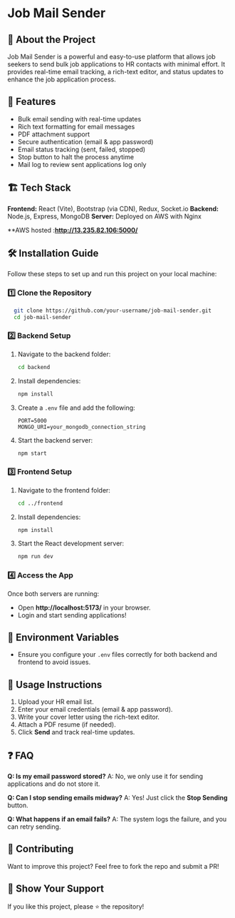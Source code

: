 # Job Mail Sender

## 📌 About the Project
Job Mail Sender is a powerful and easy-to-use platform that allows job seekers to send bulk job applications to HR contacts with minimal effort. It provides real-time email tracking, a rich-text editor, and status updates to enhance the job application process.

## 🚀 Features
- Bulk email sending with real-time updates
- Rich text formatting for email messages
- PDF attachment support
- Secure authentication (email & app password)
- Email status tracking (sent, failed, stopped)
- Stop button to halt the process anytime
- Mail log to review sent applications log only

## 🏗 Tech Stack
**Frontend:** React (Vite), Bootstrap (via CDN), Redux, Socket.io
**Backend:** Node.js, Express, MongoDB
**Server:** Deployed on AWS with Nginx

**AWS hosted :**http://13.235.82.106:5000/** 

## 🛠 Installation Guide
Follow these steps to set up and run this project on your local machine:

### 1️⃣ Clone the Repository
```sh
  git clone https://github.com/your-username/job-mail-sender.git
  cd job-mail-sender
```

### 2️⃣ Backend Setup
1. Navigate to the backend folder:
   ```sh
   cd backend
   ```
2. Install dependencies:
   ```sh
   npm install
   ```
3. Create a `.env` file and add the following:
   ```env
   PORT=5000
   MONGO_URI=your_mongodb_connection_string
   ````
4. Start the backend server:
   ```sh
   npm start
   ```

### 3️⃣ Frontend Setup
1. Navigate to the frontend folder:
   ```sh
   cd ../frontend
   ```
2. Install dependencies:
   ```sh
   npm install
   ```
3. Start the React development server:
   ```sh
   npm run dev
   ```

### 4️⃣ Access the App
Once both servers are running:
- Open **http://localhost:5173/** in your browser.
- Login and start sending applications!

## 📜 Environment Variables
- Ensure you configure your `.env` files correctly for both backend and frontend to avoid issues.

## 📝 Usage Instructions
1. Upload your HR email list.
2. Enter your email credentials (email & app password).
3. Write your cover letter using the rich-text editor.
4. Attach a PDF resume (if needed).
5. Click **Send** and track real-time updates.

## ❓ FAQ
**Q: Is my email password stored?**
A: No, we only use it for sending applications and do not store it.

**Q: Can I stop sending emails midway?**
A: Yes! Just click the **Stop Sending** button.

**Q: What happens if an email fails?**
A: The system logs the failure, and you can retry sending.

## 📌 Contributing
Want to improve this project? Feel free to fork the repo and submit a PR!


## 🌟 Show Your Support
If you like this project, please ⭐ the repository!

